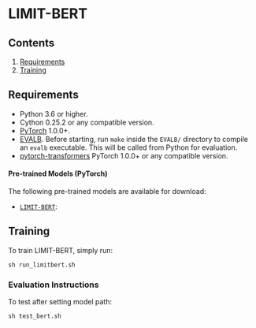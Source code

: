 # LIMIT-BERT

## Contents
1. [Requirements](#Requirements)
2. [Training](#Training)

## Requirements

* Python 3.6 or higher.
* Cython 0.25.2 or any compatible version.
* [PyTorch](http://pytorch.org/) 1.0.0+. 
* [EVALB](http://nlp.cs.nyu.edu/evalb/). Before starting, run `make` inside the `EVALB/` directory to compile an `evalb` executable. This will be called from Python for evaluation. 
* [pytorch-transformers](https://github.com/huggingface/pytorch-transformers) PyTorch 1.0.0+ or any compatible version.

#### Pre-trained Models (PyTorch)
The following pre-trained models are available for download:
* [`LIMIT-BERT`](https://drive.google.com/open?id=1fm0cK2A91iLG3lCpwowCCQSALnWS2X4i): 

## Training

To train LIMIT-BERT, simply run:
```
sh run_limitbert.sh
```
### Evaluation Instructions

To test after setting model path:
```
sh test_bert.sh
```